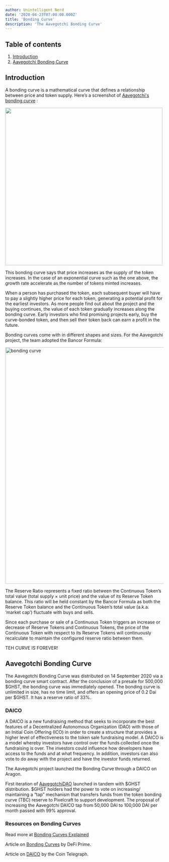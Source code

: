 ```yaml
---
author: Unintelligent Nerd
date: '2020-04-23T07:00:00.000Z'
title: 'Bonding Curve'
description: 'The Aavegotchi Bonding Curve'
---
```


## Table of contents
1. <a href=#introduction>Introduction</a>
2. <a href=#aavegotchi-bonding-curve>Aavegotchi Bonding Curve</a>

## Introduction

A bonding curve is a mathematical curve that defines a relationship between price and token supply. Here’s a screenshot of [Aavegotchi's bonding curve](https://aavegotchi.com/curve)  :

<p><img class="curve" src="/curve/bonding-curve.png" width = "500">

This bonding curve says that price increases as the supply of the token increases. In the case of an exponential curve such as the one above, the growth rate accelerate as the number of tokens minted increases.

When a person has purchased the token, each subsequent buyer will have to pay a slightly higher price for each token, generating a potential profit for the earliest investors. As more people find out about the project and the buying continues, the value of each token gradually increases along the bonding curve. Early investors who find promising projects early, buy the curve-bonded token, and then sell their token back can earn a profit in the future.

Bonding curves come with in different shapes and sizes. For the Aavegotchi project, the team adopted the Bancor Formula:

<img src = "/curve/reserve-ratio.png" alt = "bonding curve" width = "750">

The Reserve Ratio represents a fixed ratio between the Continuous Token’s total value (total supply × unit price) and the value of its Reserve Token balance. This ratio will be held constant by the Bancor Formula as both the Reserve Token balance and the Continuous Token’s total value (a.k.a. ‘market cap’) fluctuate with buys and sells.

Since each purchase or sale of a Continuous Token triggers an increase or decrease of Reserve Tokens and Continuous Tokens, the price of the Continuous Token with respect to its Reserve Tokens will continuously recalculate to maintain the configured reserve ratio between them.

TEH CURVE IS FOREVER!

## Aavegotchi Bonding Curve
The Aavegotchi Bonding Curve was distributed on 14 September 2020 via a bonding curve smart contract. After the conclusion of a presale for 500,000 $GHST, the bonding curve was immediately opened. The bonding curve is unlimited in size, has no time limit, and offers an opening price of 0.2 Dai per $GHST. It has a reserve ratio of 33%.

### DAICO
A DAICO is a new fundraising method that seeks to incorporate the best features of a Decentralized Autonomous Organization (DAO) with those of an Initial Coin Offering (ICO) in order to create a structure that provides a higher level of effectiveness to the token sale fundraising model. A DAICO is a model whereby investors have control over the funds collected once the fundraising is over. The investors could influence how developers have access to the funds and at what frequency. In addition, investors can also vote to do away with the project and have the investor funds returned.

The Aavegotchi project launched the Bonding Curve through a DAICO on Aragon.

First iteration of [AavegotchiDAO](https://aavegotchi.com/curve) launched in tandem with $GHST distribution. $GHST holders had the power to vote on increasing/ maintaining a “tap” mechanism that transfers funds from the token bonding curve (TBC) reserve to Pixelcraft to support development. The proposal of increasing the Aavegotchi DAICO tap from 50,000 DAI to 100,000 DAI per month passed with 99% approval.


### Resources on Bonding Curves

Read more at [Bonding Curves Explained](https://yos.io/2018/11/10/bonding-curves/)

Article on [Bonding Curves](https://defiprime.com/bonding-curve-explained) by DeFi Prime.

Article on [DAICO](https://cointelegraph.com/explained/what-is-a-daico-explained) by the Coin Telegraph.
